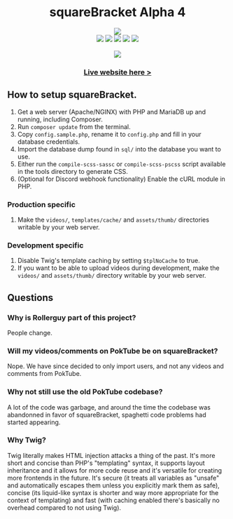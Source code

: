 <h1 align="center">squareBracket Alpha 4</h1>

<p align="center">
<img src="https://user-images.githubusercontent.com/60856959/123635056-798e0800-d81b-11eb-9742-5bc19a4f35a2.png"><br>
<img src="https://img.shields.io/discord/853036368712040498?style=plastic">
<img src="https://img.shields.io/github/v/release/chazizsquarebracket/squarebracket?include_prereleases&label=lastest%20released&style=plastic">
<img src="https://img.shields.io/github/release-date-pre/chazizsquarebracket/squarebracket?label=released&style=plastic">
<img src="https://img.shields.io/github/commits-since/chazizsquarebracket/squarebracket/alpha3?include_prereleases&style=plastic">
<img src="https://img.shields.io/github/repo-size/chazizsquarebracket/squarebracket?style=plastic"><br><br>
<a href="https://www.youtube.com/channel/UCMnG3eA5QcSgIPsavuW4ubA">
<img src="https://img.shields.io/youtube/channel/subscribers/UCMnG3eA5QcSgIPsavuW4ubA?style=social">
</a>
<br>
</p>

<h3 align="center"><a href="https://squarebracket.veselcraft.ru/">Live website here ></a></h3>

## How to setup squareBracket.
1. Get a web server (Apache/NGINX) with PHP and MariaDB up and running, including Composer.
1. Run `composer update` from the terminal.
1. Copy `config.sample.php`, rename it to `config.php` and fill in your database credentials.
1. Import the database dump found in `sql/` into the database you want to use.
1. Either run the `compile-scss-sassc` or `compile-scss-pscss` script available in the tools directory to generate CSS.
1. (Optional for Discord webhook functionality) Enable the cURL module in PHP.

### Production specific
1. Make the `videos/`, `templates/cache/` and `assets/thumb/` directories writable by your web server.

### Development specific
1. Disable Twig's template caching by setting `$tplNoCache` to true.
1. If you want to be able to upload videos during development, make the `videos/` and `assets/thumb/` directory writable by your web server.

## Questions

### Why is Rollerguy part of this project?
People change.

### Will my videos/comments on PokTube be on squareBracket?
Nope. We have since decided to only import users, and not any videos and comments from PokTube.

### Why not  still use the old PokTube codebase?
A lot of the code was garbage, and around the time the codebase was abandonned in favor of squareBracket, spaghetti code problems had started appearing.

### Why Twig?
Twig literally makes HTML injection attacks a thing of the past. It's more short and concise than PHP's "templating" syntax, it supports layout inheritance and it allows for more code reuse and it's versatile for creating more frontends in the future. It's secure (it treats all variables as "unsafe" and automatically escapes them unless you explicitly mark them as safe), concise (its liquid-like syntax is shorter and way more appropriate for the context of templating) and fast (with caching enabled there's basically no overhead compared to not using Twig).
